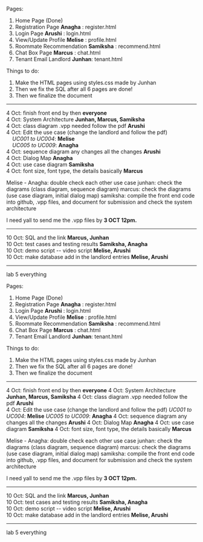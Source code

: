 Pages:
1. Home Page (Done)
2. Registration Page **Anagha** : register.html
3. Login Page **Arushi** : login.html
4. View/Update Profile **Melise** : profile.html
5. Roommate Recommendation **Samiksha** : recommend.html
6. Chat Box Page **Marcus** : chat.html
7. Tenant Email Landlord **Junhan**: tenant.html


Things to do:
1. Make the HTML pages using styles.css made by Junhan 
2. Then we fix the SQL after all 6 pages are done!
3. Then we finalize the document


--------
4 Oct: finish front end by then **everyone**  
4 Oct: System Architecture **Junhan, Marcus, Samiksha**  
4 Oct: class diagram .vpp needed follow the pdf **Arushi**  
4 Oct: Edit the use case (change the landlord and follow the pdf)  
&nbsp;&nbsp;&nbsp;&nbsp;*UC001 to UC004*: **Melise**  
&nbsp;&nbsp;&nbsp;&nbsp;*UC005 to UC009*: **Anagha**  
4 Oct: sequence diagram any changes all the changes  **Arushi**  
4 Oct: Dialog Map **Anagha**  
4 Oct: use case diagram **Samiksha**  
4 Oct: font size, font type, the details basically **Marcus**  

Melise - Anagha: double check each other use case
junhan: check the diagrams (class diagram, sequence diagram)
marcus: check the diagrams (use case diagram, initial dialog map)
samiksha: compile the front end code into github, .vpp files, and document for submission and check the system architecture 

I need yall to send me the .vpp files by **3 OCT 12pm.** 


------------

10 Oct: SQL and the link **Marcus, Junhan**  
10 Oct: test cases and testing results **Samiksha, Anagha**  
10 Oct: demo script -- video script **Melise, Arushi**  
10 Oct: make database add in the landlord entries **Melise, Arushi**  

---------

lab 5 everything 


Pages:
1. Home Page (Done)
2. Registration Page **Anagha** : register.html
3. Login Page **Arushi** : login.html
4. View/Update Profile **Melise** : profile.html
5. Roommate Recommendation **Samiksha** : recommend.html
6. Chat Box Page **Marcus** : chat.html
7. Tenant Email Landlord **Junhan**: tenant.html


Things to do:
1. Make the HTML pages using styles.css made by Junhan 
2. Then we fix the SQL after all 6 pages are done!
3. Then we finalize the document


--------
4 Oct: finish front end by then **everyone**
4 Oct: System Architecture **Junhan, Marcus, Samiksha** 
4 Oct: class diagram .vpp needed follow the pdf **Arushi**  
4 Oct: Edit the use case (change the landlord and follow the pdf)
 *UC001 to UC004*: **Melise**
 *UC005 to UC009*: **Anagha**
4 Oct: sequence diagram any changes all the changes  **Arushi**
4 Oct: Dialog Map **Anagha**
4 Oct: use case diagram **Samiksha**
4 Oct: font size, font type, the details basically **Marcus**

Melise - Anagha: double check each other use case
junhan: check the diagrams (class diagram, sequence diagram)
marcus: check the diagrams (use case diagram, initial dialog map)
samiksha: compile the front end code into github, .vpp files, and document for submission and check the system architecture 

I need yall to send me the .vpp files by **3 OCT 12pm.** 


------------

10 Oct: SQL and the link **Marcus, Junhan**  
10 Oct: test cases and testing results **Samiksha, Anagha**  
10 Oct: demo script -- video script **Melise, Arushi**  
10 Oct: make database add in the landlord entries **Melise, Arushi**  

---------

lab 5 everything 


